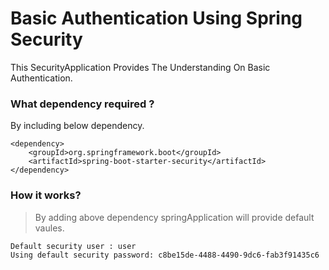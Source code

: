 # Basic Authentication Using Spring Security #

This SecurityApplication Provides The Understanding On Basic Authentication.

### What dependency required ?

By including below dependency.
```
<dependency>
    <groupId>org.springframework.boot</groupId>
    <artifactId>spring-boot-starter-security</artifactId>
</dependency>
```
### How it works?

> By adding above dependency springApplication will provide default vaules.
```
Default security user : user
Using default security password: c8be15de-4488-4490-9dc6-fab3f91435c6
```
